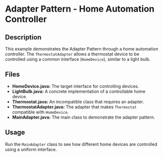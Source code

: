 # Adapter Pattern - Home Automation Controller

## Description
This example demonstrates the Adapter Pattern through a home automation controller. The `ThermostatAdapter` allows a thermostat device to be controlled using a common interface (`HomeDevice`), similar to a light bulb.

## Files
- **HomeDevice.java:** The target interface for controlling devices.
- **LightBulb.java:** A concrete implementation of a controllable home device.
- **Thermostat.java:** An incompatible class that requires an adapter.
- **ThermostatAdapter.java:** The adapter that makes `Thermostat` compatible with `HomeDevice`.
- **MainAdapter.java:** The main class to demonstrate the adapter pattern.

## Usage
Run the `MainAdapter` class to see how different home devices are controlled using a uniform interface.
